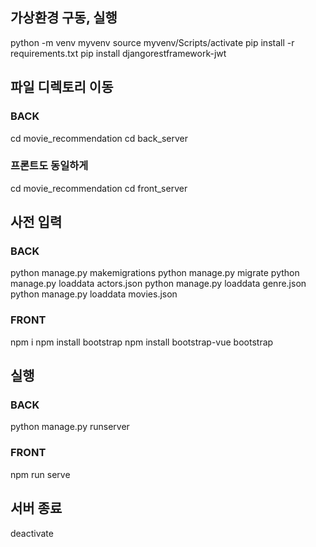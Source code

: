 ## 가상환경 구동, 실행

python -m venv myvenv
source myvenv/Scripts/activate
pip install -r requirements.txt
pip install djangorestframework-jwt


## 파일 디렉토리 이동

### BACK

cd movie_recommendation
cd back_server

### 프론트도 동일하게

cd movie_recommendation
cd front_server


## 사전 입력

### BACK

python manage.py makemigrations
python manage.py migrate
python manage.py loaddata actors.json
python manage.py loaddata genre.json
python manage.py loaddata movies.json

### FRONT

npm i
npm install bootstrap
npm install bootstrap-vue bootstrap


## 실행

### BACK

python manage.py runserver

### FRONT

npm run serve


## 서버 종료

deactivate

